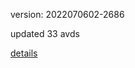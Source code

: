 version: 2022070602-2686

updated 33 avds

[details](https://github.com/0x74f917491bfa7ebfa379/ali_avd_db/blob/master/change_log/2022/07/06/02/2686.txt)